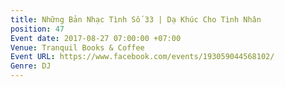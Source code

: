 ```yaml
---
title: Những Bản Nhạc Tình Số 33 | Dạ Khúc Cho Tình Nhân
position: 47
Event date: 2017-08-27 07:00:00 +07:00
Venue: Tranquil Books & Coffee
Event URL: https://www.facebook.com/events/193059044568102/
Genre: DJ
---
```



